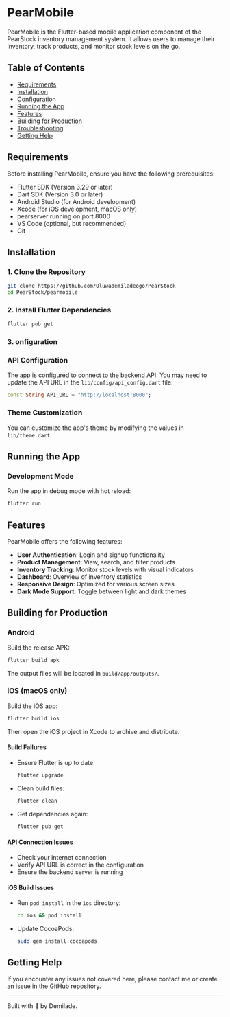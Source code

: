 # PearMobile

PearMobile is the Flutter-based mobile application component of the PearStock inventory management system. It allows users to manage their inventory, track products, and monitor stock levels on the go.

## Table of Contents

- [Requirements](#requirements)
- [Installation](#installation)
- [Configuration](#configuration)
- [Running the App](#running-the-app)
- [Features](#features)
- [Building for Production](#building-for-production)
- [Troubleshooting](#troubleshooting)
- [Getting Help](#getting-help)

## Requirements

Before installing PearMobile, ensure you have the following prerequisites:

- Flutter SDK (Version 3.29 or later)
- Dart SDK (Version 3.0 or later)
- Android Studio (for Android development)
- Xcode (for iOS development, macOS only)
- pearserver running on port 8000
- VS Code (optional, but recommended)
- Git

## Installation

### 1. Clone the Repository

```sh
git clone https://github.com/Oluwademiladeogo/PearStock
cd PearStock/pearmobile
```

### 2. Install Flutter Dependencies

```sh
flutter pub get
```

### 3. onfiguration

### API Configuration

The app is configured to connect to the backend API. You may need to update the API URL in the `lib/config/api_config.dart` file:

```dart
const String API_URL = "http://localhost:8000";
```

### Theme Customization

You can customize the app's theme by modifying the values in `lib/theme.dart`.

## Running the App

### Development Mode

Run the app in debug mode with hot reload:

```sh
flutter run
```

## Features

PearMobile offers the following features:

- **User Authentication**: Login and signup functionality
- **Product Management**: View, search, and filter products
- **Inventory Tracking**: Monitor stock levels with visual indicators
- **Dashboard**: Overview of inventory statistics
- **Responsive Design**: Optimized for various screen sizes
- **Dark Mode Support**: Toggle between light and dark themes

## Building for Production

### Android

Build the release APK:

```sh
flutter build apk
```

The output files will be located in `build/app/outputs/`.

### iOS (macOS only)

Build the iOS app:

```sh
flutter build ios
```

Then open the iOS project in Xcode to archive and distribute.

#### Build Failures

- Ensure Flutter is up to date:
  ```sh
  flutter upgrade
  ```
- Clean build files:
  ```sh
  flutter clean
  ```
- Get dependencies again:
  ```sh
  flutter pub get
  ```

#### API Connection Issues

- Check your internet connection
- Verify API URL is correct in the configuration
- Ensure the backend server is running

#### iOS Build Issues

- Run `pod install` in the `ios` directory:
  ```sh
  cd ios && pod install
  ```
- Update CocoaPods:
  ```sh
  sudo gem install cocoapods
  ```

## Getting Help

If you encounter any issues not covered here, please contact me or create an issue in the GitHub repository.

---

Built with 💙 by Demilade.